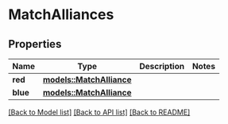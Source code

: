 # MatchAlliances

## Properties

Name | Type | Description | Notes
------------ | ------------- | ------------- | -------------
**red** | [**models::MatchAlliance**](MatchAlliance.md) |  | 
**blue** | [**models::MatchAlliance**](MatchAlliance.md) |  | 

[[Back to Model list]](../README.md#documentation-for-models) [[Back to API list]](../README.md#documentation-for-api-endpoints) [[Back to README]](../README.md)


